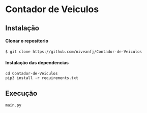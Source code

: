 # Contador de Veiculos
 
## Instalação
#### Clonar o repositorio
    $ git clone https://github.com/niveanfj/Contador-de-Veiculos
#### Instalação das dependencias
    cd Contador-de-Veiculos
    pip3 install -r requirements.txt
## Execução
    main.py
